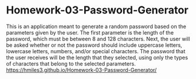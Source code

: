 # Homework-03-Password-Generator
This is an application meant to generate a random password based on the parameters given by the user. The first parameter is the length of the password, which must be between 8 and 128 characters. Next, the user will be asked whether or not the password should include uppercase letters, lowercase letters, numbers, and/or special characters. The password that the user receives will be the length that they selected, using only the types of characters that belong to the selected parameters.
https://hmiles3.github.io/Homework-03-Password-Generator/
